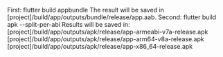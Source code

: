First:
	flutter build appbundle
	The result will be saved in [project]/build/app/outputs/bundle/release/app.aab.
Second:
	flutter build apk --split-per-abi
	Results will be saved in:
		[project]/build/app/outputs/apk/release/app-armeabi-v7a-release.apk
		[project]/build/app/outputs/apk/release/app-arm64-v8a-release.apk
		[project]/build/app/outputs/apk/release/app-x86_64-release.apk
